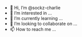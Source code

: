 - 👋 Hi, I’m @sockz-charlie
- 👀 I’m interested in ...
- 🌱 I’m currently learning ...
- 💞️ I’m looking to collaborate on ...
- 📫 How to reach me ...

<!---
sockz-charlie/sockz-charlie is a ✨ special ✨ repository because its `README.md` (this file) appears on your GitHub profile.
You can click the Preview link to take a look at your changes.
--->
